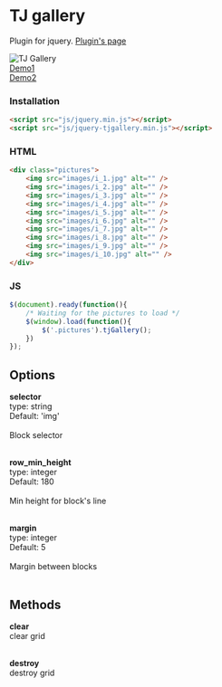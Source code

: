 # TJ gallery
Plugin for jquery. 
[Plugin's page](https://tj-s.ru/tod/tj-gallery.html)

![TJ Gallery](https://tj-s.ru/images/articles/img_blog.jpg)<br />
[Demo1](https://tj-s.ru/demo/tjgallery/img.html)<br />
[Demo2](https://tj-s.ru/demo/tjgallery/div.html)

### Installation
```html
<script src="js/jquery.min.js"></script>
<script src="js/jquery-tjgallery.min.js"></script>
```

### HTML
```html
<div class="pictures">
    <img src="images/i_1.jpg" alt="" />
    <img src="images/i_2.jpg" alt="" />
    <img src="images/i_3.jpg" alt="" />
    <img src="images/i_4.jpg" alt="" />
    <img src="images/i_5.jpg" alt="" />
    <img src="images/i_6.jpg" alt="" />
    <img src="images/i_7.jpg" alt="" />
    <img src="images/i_8.jpg" alt="" />
    <img src="images/i_9.jpg" alt="" />
    <img src="images/i_10.jpg" alt="" />
</div>
```


### JS
```javascript
$(document).ready(function(){
    /* Waiting for the pictures to load */
    $(window).load(function(){
        $('.pictures').tjGallery();
    })
});
```

## Options
**selector**<br />
type: string<br />
Default: 'img'<br /><br />
Block selector<br /><br />

**row_min_height**<br />
type: integer<br />
Default: 180<br /><br />
Min height for block's line<br /><br />

**margin**<br />
type: integer<br />
Default: 5<br /><br />
Margin between blocks<br /><br />

## Methods
**clear**<br />
clear grid<br /><br />

**destroy**<br />
destroy grid<br />
